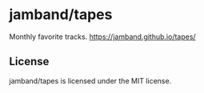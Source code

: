 # jamband/tapes

Monthly favorite tracks.
https://jamband.github.io/tapes/

## License

jamband/tapes is licensed under the MIT license.
